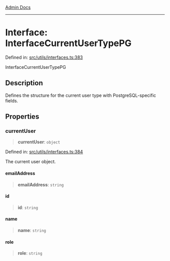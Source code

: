 [Admin Docs](/)

***

# Interface: InterfaceCurrentUserTypePG

Defined in: [src/utils/interfaces.ts:383](https://github.com/PalisadoesFoundation/talawa-admin/blob/main/src/utils/interfaces.ts#L383)

InterfaceCurrentUserTypePG

## Description

Defines the structure for the current user type with PostgreSQL-specific fields.

## Properties

### currentUser

> **currentUser**: `object`

Defined in: [src/utils/interfaces.ts:384](https://github.com/PalisadoesFoundation/talawa-admin/blob/main/src/utils/interfaces.ts#L384)

The current user object.

#### emailAddress

> **emailAddress**: `string`

#### id

> **id**: `string`

#### name

> **name**: `string`

#### role

> **role**: `string`
